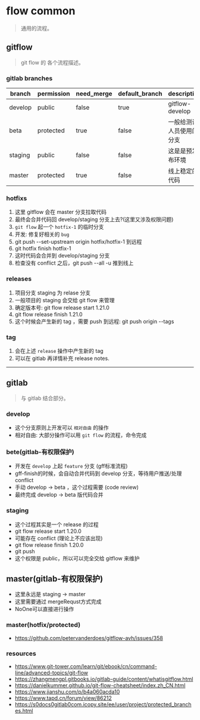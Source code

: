 # flow common
> 通用的流程。

## gitflow 
> git flow 的 各个流程描述。

### gitlab branches
| branch  | permission | need_merge | default_branch | description              |
| ------- | ---------- | ---------- | -------------- | ------------------------ |
| develop | public     | false      | true           | gitflow-develop          |
| beta    | protected  | true       | false          | 一般给测试人员使用的分支 |
| staging | public     | false      | false          | 这是是预发布环境         |
| master  | protected  | true       | false          | 线上稳定的代码           |


### hotfixs
1. 这里 gitflow 会在 master 分支拉取代码
2. 最终会合并代码回 develop/staging 分支上去?(这里又涉及权限问题)
3. `git flow` 起一个 `hotfix-1` 的临时分支
4. 开发: 修复好相关的 `bug`
5. git push --set-upstream origin hotfix/hotfix-1 到远程
6. git hotfix finish hotfix-1
7. 这时代码会合并到 develop/staging 分支
8. 检查没有 conflict 之后，git push --all -u 推到线上


### releases<Maintainer>
1. 项目分支 staging 为 relase 分支
2. 一般项目的 staging 会交给 git flow 来管理
3. 确定版本号: git flow release start 1.21.0
4. git flow release finish 1.21.0
5. 这个时候会产生新的 tag ，需要 push 到远程: git push origin --tags

### tag<Maintainer>
1. 会在上述 `release` 操作中产生新的 tag
2. 可以在 gitlab 再详情补充 release notes.

--- 

## gitlab
> 与 gitlab 结合部分。

### develop 
- 这个分支原则上开发可以 `相对自由` 的操作
- 相对自由: 大部分操作可以用 `git flow` 的流程，命令完成

### bete(gitlab-有权限保护)
- 开发在 `develop` 上起 `feature` 分支 (gff标准流程)
- gff-finish的时候，会自动合并代码到 develop 分支，等待用户推送/处理 conflict
- 手动 develop -> beta ，这个过程需要 (code review)
- 最终完成 develop -> beta 版代码合并

### staging
- 这个过程其实是一个 release 的过程
- git flow release start 1.20.0
- 可能存在 conflict (理论上不应该出现)
- git flow release finish 1.20.0
- git push
- 这个权限是 public，所以可以完全交给 gitflow 来维护

## master(gitlab-有权限保护)
- 这里永远是 staging -> master
- 这里需要通过 mergeRequst方式完成
- NoOne可以直接进行操作

### master(hotfix/protected)
- https://github.com/petervanderdoes/gitflow-avh/issues/358

### resources
- https://www.git-tower.com/learn/git/ebook/cn/command-line/advanced-topics/git-flow
- https://zhangmengpl.gitbooks.io/gitlab-guide/content/whatisgitflow.html
- https://danielkummer.github.io/git-flow-cheatsheet/index.zh_CN.html
- https://www.jianshu.com/p/b4a060acda10
- https://www.tapd.cn/forum/view/86212
- https://s0docs0gitlab0com.icopy.site/ee/user/project/protected_branches.html
